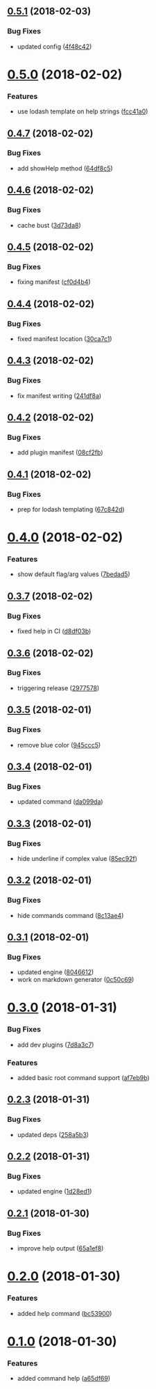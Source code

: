 <a name="0.5.1"></a>
## [0.5.1](https://github.com/anycli/plugin-help/compare/fcc41a0a404c914c93dbe925d77a57c31fb7c162...v0.5.1) (2018-02-03)


### Bug Fixes

* updated config ([4f48c42](https://github.com/anycli/plugin-help/commit/4f48c42))

<a name="0.5.0"></a>
# [0.5.0](https://github.com/anycli/plugin-help/compare/64df8c5c7b792285348af0e55a30887bc7dbab96...v0.5.0) (2018-02-02)


### Features

* use lodash template on help strings ([fcc41a0](https://github.com/anycli/plugin-help/commit/fcc41a0))

<a name="0.4.7"></a>
## [0.4.7](https://github.com/anycli/plugin-help/compare/3d73da87de46d9f80bd2b2ce510a89f9930f8a7a...v0.4.7) (2018-02-02)


### Bug Fixes

* add showHelp method ([64df8c5](https://github.com/anycli/plugin-help/commit/64df8c5))

<a name="0.4.6"></a>
## [0.4.6](https://github.com/anycli/plugin-help/compare/cf0d4b42149d39aeb7e3956a6c94fb1c63d68d72...v0.4.6) (2018-02-02)


### Bug Fixes

* cache bust ([3d73da8](https://github.com/anycli/plugin-help/commit/3d73da8))

<a name="0.4.5"></a>
## [0.4.5](https://github.com/anycli/plugin-help/compare/30ca7c144bafb2e1ee6a701a559e755614115b76...v0.4.5) (2018-02-02)


### Bug Fixes

* fixing manifest ([cf0d4b4](https://github.com/anycli/plugin-help/commit/cf0d4b4))

<a name="0.4.4"></a>
## [0.4.4](https://github.com/anycli/plugin-help/compare/241df8abf10d3f96e025db6f9c83d0a94cccd801...v0.4.4) (2018-02-02)


### Bug Fixes

* fixed manifest location ([30ca7c1](https://github.com/anycli/plugin-help/commit/30ca7c1))

<a name="0.4.3"></a>
## [0.4.3](https://github.com/anycli/plugin-help/compare/08cf2fbb6583a3f8547705a1bc9e6a909f3866ec...v0.4.3) (2018-02-02)


### Bug Fixes

* fix manifest writing ([241df8a](https://github.com/anycli/plugin-help/commit/241df8a))

<a name="0.4.2"></a>
## [0.4.2](https://github.com/anycli/plugin-help/compare/67c842d81cb9975967654e148be2d630fb372c20...v0.4.2) (2018-02-02)


### Bug Fixes

* add plugin manifest ([08cf2fb](https://github.com/anycli/plugin-help/commit/08cf2fb))

<a name="0.4.1"></a>
## [0.4.1](https://github.com/anycli/plugin-help/compare/7bedad5eb4865c8b3c2264a06f52dd99af6b74dc...v0.4.1) (2018-02-02)


### Bug Fixes

* prep for lodash templating ([67c842d](https://github.com/anycli/plugin-help/commit/67c842d))

<a name="0.4.0"></a>
# [0.4.0](https://github.com/anycli/plugin-help/compare/d8df03bee99d520c51bf1754c00ed084b6a01170...v0.4.0) (2018-02-02)


### Features

* show default flag/arg values ([7bedad5](https://github.com/anycli/plugin-help/commit/7bedad5))

<a name="0.3.7"></a>
## [0.3.7](https://github.com/anycli/plugin-help/compare/2977578c307c7092192179ee73cb1d4b634d8049...v0.3.7) (2018-02-02)


### Bug Fixes

* fixed help in CI ([d8df03b](https://github.com/anycli/plugin-help/commit/d8df03b))

<a name="0.3.6"></a>
## [0.3.6](https://github.com/anycli/plugin-help/compare/fc0f0f5b5ae0c36e0409398f361fbab41707e2bb...v0.3.6) (2018-02-02)


### Bug Fixes

* triggering release ([2977578](https://github.com/anycli/plugin-help/commit/2977578))

<a name="0.3.5"></a>
## [0.3.5](https://github.com/anycli/help/compare/608ba929331f1b5353e226d043c91863e2d60595...v0.3.5) (2018-02-01)


### Bug Fixes

* remove blue color ([945ccc5](https://github.com/anycli/help/commit/945ccc5))

<a name="0.3.4"></a>
## [0.3.4](https://github.com/anycli/help/compare/85ec92fc619517934f62d365a2610e6e04661cec...v0.3.4) (2018-02-01)


### Bug Fixes

* updated command ([da099da](https://github.com/anycli/help/commit/da099da))

<a name="0.3.3"></a>
## [0.3.3](https://github.com/anycli/help/compare/8c13ae47789018ad093f1fb6d3a248da10e8ac86...v0.3.3) (2018-02-01)


### Bug Fixes

* hide underline if complex value ([85ec92f](https://github.com/anycli/help/commit/85ec92f))

<a name="0.3.2"></a>
## [0.3.2](https://github.com/anycli/help/compare/8046612a23df4c73910a6624781ab0ae96a0998e...v0.3.2) (2018-02-01)


### Bug Fixes

* hide commands command ([8c13ae4](https://github.com/anycli/help/commit/8c13ae4))

<a name="0.3.1"></a>
## [0.3.1](https://github.com/anycli/help/compare/af7eb9b155fa44f2e7261b25b94dc76d05040422...v0.3.1) (2018-02-01)


### Bug Fixes

* updated engine ([8046612](https://github.com/anycli/help/commit/8046612))
* work on markdown generator ([0c50c69](https://github.com/anycli/help/commit/0c50c69))

<a name="0.3.0"></a>
# [0.3.0](https://github.com/anycli/help/compare/258a5b3873f6557959b72c1d116f44d0e5111e94...v0.3.0) (2018-01-31)


### Bug Fixes

* add dev plugins ([7d8a3c7](https://github.com/anycli/help/commit/7d8a3c7))


### Features

* added basic root command support ([af7eb9b](https://github.com/anycli/help/commit/af7eb9b))

<a name="0.2.3"></a>
## [0.2.3](https://github.com/anycli/help/compare/1d28ed1244d6ac74fbd0a4fce9e1a74b1523c081...v0.2.3) (2018-01-31)


### Bug Fixes

* updated deps ([258a5b3](https://github.com/anycli/help/commit/258a5b3))

<a name="0.2.2"></a>
## [0.2.2](https://github.com/anycli/help/compare/b4bed623435a2f4ea73d2ad813589f3105e4299e...v0.2.2) (2018-01-31)


### Bug Fixes

* updated engine ([1d28ed1](https://github.com/anycli/help/commit/1d28ed1))

<a name="0.2.1"></a>
## [0.2.1](https://github.com/dxcli/help/compare/bc53900d424978ab143773eae4651e0ee591ee2f...v0.2.1) (2018-01-30)


### Bug Fixes

* improve help output ([65a1ef8](https://github.com/dxcli/help/commit/65a1ef8))

<a name="0.2.0"></a>
# [0.2.0](https://github.com/dxcli/help/compare/a65df6995f0da999ccc9348f8d25582c3af637e9...v0.2.0) (2018-01-30)


### Features

* added help command ([bc53900](https://github.com/dxcli/help/commit/bc53900))

<a name="0.1.0"></a>
# [0.1.0](https://github.com/dxcli/help/compare/v0.0.0...v0.1.0) (2018-01-30)


### Features

* added command help ([a65df69](https://github.com/dxcli/help/commit/a65df69))
